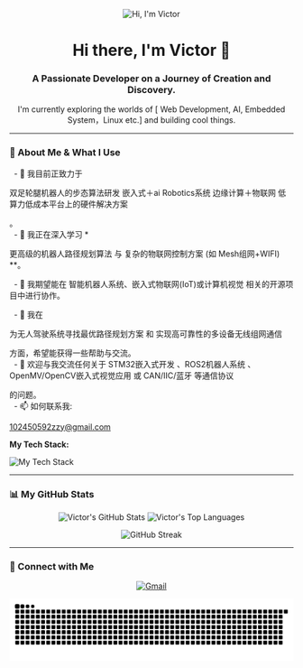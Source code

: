 <p align="center">
  <img src="https://raw.githubusercontent.com/12sqawdwq/12sqawdwq/main/assets/banner.gif" alt="Hi, I'm Victor">
</p>

<div align="center">
  <h1>Hi there, I'm Victor 👋</h1>
  <h3>A Passionate Developer on a Journey of Creation and Discovery.</h3>
  <p>I'm currently exploring the worlds of [ Web Development, AI, Embedded System，Linux etc.] and building cool things.</p>
</div>

---

### 🚀 About Me & What I Use

<p align="left">
  - 🔭 我目前正致力于 

双足轮腿机器人的步态算法研发 嵌入式＋ai Robotics系统 边缘计算＋物联网 低算力低成本平台上的硬件解决方案

。<br>
  - 🌱 我正在深入学习 *

更高级的机器人路径规划算法 与 复杂的物联网控制方案 (如 Mesh组网+WIFI) **。<br>

  - 👯 我期望能在 智能机器人系统、嵌入式物联网(IoT)或计算机视觉 相关的开源项目中进行协作。<br>

  - 🤔 我在 

为无人驾驶系统寻找最优路径规划方案 和 实现高可靠性的多设备无线组网通信 

 方面，希望能获得一些帮助与交流。<br>
  - 💬 欢迎与我交流任何关于 
STM32嵌入式开发 、ROS2机器人系统 、OpenMV/OpenCV嵌入式视觉应用  或 CAN/IIC/蓝牙 等通信协议

 的问题。<br>
  - 📫 如何联系我: 

102450592zzy@gmail.com 


</p>

**My Tech Stack:**
<p align="left">
  <img src="https://skillicons.dev/icons?i=js,ts,react,nextjs,nodejs,python,fastapi,docker,git,vscode&perline=5" alt="My Tech Stack"/>
</p>

---

### 📊 My GitHub Stats

<p align="center">
  <img src="https://github-readme-stats.vercel.app/api?username=12sqawdwq&show_icons=true&theme=tokyonight&icon_color=79ff97&hide_border=true&count_private=true" alt="Victor's GitHub Stats" />
  <img src="https://github-readme-stats.vercel.app/api/top-langs/?username=12sqawdwq&layout=compact&theme=tokyonight&hide_border=true&langs_count=8" alt="Victor's Top Languages" />
</p>
<p align="center">
  <img src="https://github-readme-streak-stats.herokuapp.com?user=12sqawdwq&theme=tokyonight&hide_border=true" alt="GitHub Streak" />
</p>

---

### 🔗 Connect with Me

<p align="center">
  <a href="mailto:102450592zzy@gmail.com">
    <img src="https://img.shields.io/badge/Gmail-D14836?style=for-the-badge&logo=gmail&logoColor=white" alt="Gmail"/>
  </a>
  </p>

<p align="center">
  <img src="https://raw.githubusercontent.com/12sqawdwq/12sqawdwq/main/dist/github-contribution-grid-snake.svg" alt="contribution snake" />
</p>
